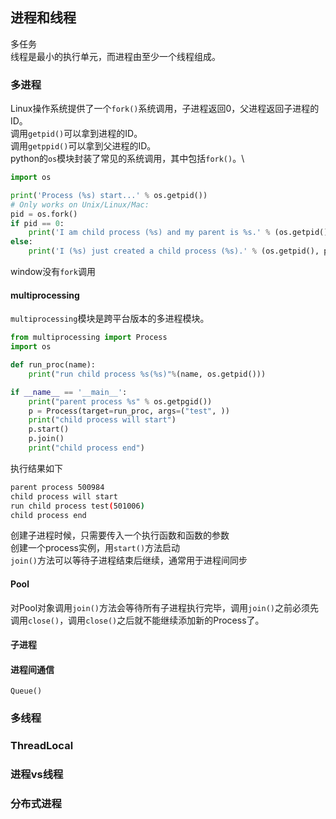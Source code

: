 ## 进程和线程
多任务\
线程是最小的执行单元，而进程由至少一个线程组成。
### 多进程
Linux操作系统提供了一个`fork()`系统调用，子进程返回0，父进程返回子进程的ID。\
调用`getpid()`可以拿到进程的ID。\
调用`getppid()`可以拿到父进程的ID。\
python的`os`模块封装了常见的系统调用，其中包括`fork()`。\
```python
import os

print('Process (%s) start...' % os.getpid())
# Only works on Unix/Linux/Mac:
pid = os.fork()
if pid == 0:
    print('I am child process (%s) and my parent is %s.' % (os.getpid(), os.getppid()))
else:
    print('I (%s) just created a child process (%s).' % (os.getpid(), pid))
```
window没有`fork`调用
#### multiprocessing
`multiprocessing`模块是跨平台版本的多进程模块。
```python
from multiprocessing import Process
import os

def run_proc(name):
    print("run child process %s(%s)"%(name, os.getpid()))

if __name__ == '__main__':
    print("parent process %s" % os.getpgid())
    p = Process(target=run_proc, args=("test", ))
    print("child process will start")
    p.start()
    p.join()
    print("child process end")
```
执行结果如下
```bash
parent process 500984
child process will start
run child process test(501006)
child process end
```
创建子进程时候，只需要传入一个执行函数和函数的参数\
创建一个process实例，用`start()`方法启动\
`join()`方法可以等待子进程结束后继续，通常用于进程间同步
#### Pool
对Pool对象调用`join()`方法会等待所有子进程执行完毕，调用`join()`之前必须先调用`close()`，调用`close()`之后就不能继续添加新的Process了。
#### 子进程
#### 进程间通信
`Queue()`



### 多线程
### ThreadLocal
### 进程vs线程
### 分布式进程
